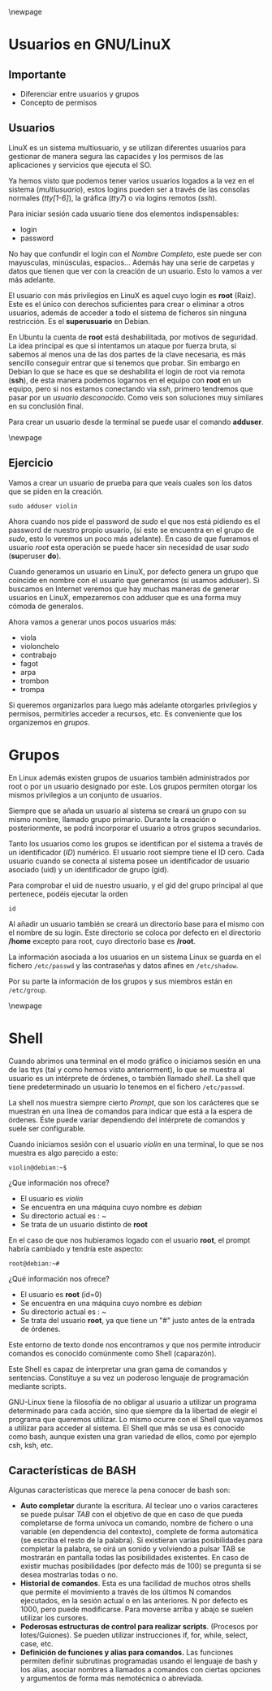\newpage
# Usuarios en GNU/LinuX

## Importante

 * Diferenciar entre usuarios y grupos
 * Concepto de permisos

## Usuarios

LinuX es un sistema multiusuario, y se utilizan diferentes usuarios para gestionar de manera segura las capacides y los permisos de las aplicaciones y servicios que ejecuta el SO.

Ya hemos visto que podemos tener varios usuarios logados a la vez en el sistema (*multiusuario*), estos logins pueden ser a través de las consolas normales (*tty[1-6]*), la gráfica (*tty7*) o via logins remotos (*ssh*).

Para iniciar sesión cada usuario tiene dos elementos indispensables:

 * login
 * password

No hay que confundir el login con el *Nombre Completo*, este puede ser con mayusculas, minúsculas, espacios...
Además hay una serie de carpetas y datos que tienen que ver con la creación de un usuario. Esto lo vamos a ver más adelante.

El usuario con más privilegios en LinuX es aquel cuyo login es **root** (Raiz). Este es el único con derechos suficientes para crear o eliminar a otros usuarios, además de acceder a todo el sistema de ficheros sin ninguna restricción. Es el **superusuario** en Debian.

En Ubuntu la cuenta de **root** está deshabilitada, por motivos de seguridad. La idea principal es que si intentamos un ataque por fuerza bruta, si sabemos al menos una de las dos partes de la clave necesaria, es más sencillo conseguir entrar que si tenemos que probar. Sin embargo en Debian lo que se hace es que se deshabilita el login de root via remota (**ssh**), de esta manera podemos logarnos en el equipo con **root** en un equipo, pero si nos estamos conectando via *ssh*, primero tendremos que pasar por un *usuario desconocido*. Como veis son soluciones muy similares en su conclusión final.

Para crear un usuario desde la terminal se puede usar el comando **adduser**.

\newpage
## Ejercicio

Vamos a crear un usuario de prueba para que veais cuales son los datos que se piden en la creación.

 `
sudo adduser violin
 `

Ahora cuando nos pide el password de *sudo* el que nos está pidiendo es el password de nuestro propio usuario, (si este se encuentra en el grupo de *sudo*, esto lo veremos un poco más adelante). En caso de que fueramos el usuario *root* esta operación se puede hacer sin necesidad de usar *sudo* (**su**peruser **do**).

Cuando generamos un usuario en LinuX, por defecto genera un grupo que coincide en nombre con el usuario que generamos (si usamos adduser). Si buscamos en Internet veremos que hay muchas maneras de generar usuarios en LinuX, empezaremos con adduser que es una forma muy cómoda de generalos.

Ahora vamos a generar unos pocos usuarios más:

 * viola
 * violonchelo
 * contrabajo
 * fagot
 * arpa
 * trombon
 * trompa

Si queremos organizarlos para luego más adelante otorgarles privilegios y permisos, permitirles acceder a recursos, etc. Es conveniente que los organizemos en *grupos*.

# Grupos

En Linux además existen grupos de usuarios también administrados por root o por un usuario designado por este. Los grupos permiten otorgar los mismos privilegios a un conjunto de usuarios.

Siempre que se añada un usuario al sistema se creará un grupo con su mismo nombre, llamado grupo primario. Durante la creación o posteriormente, se podrá incorporar el usuario a otros grupos secundarios.

Tanto los usuarios como los grupos se identifican por el sistema a través de un identificador (*ID*) numérico. El usuario root siempre tiene el ID cero. Cada usuario cuando se conecta al sistema posee un identificador de usuario asociado (uid) y un identificador de grupo (gid).

Para comprobar el uid de nuestro usuario, y el gid del grupo principal al que pertenece, podéis ejecutar la orden

 `
 id
 `

 Al añadir un usuario también se creará un directorio base para el mismo con el nombre de su login.  Este directorio se coloca por defecto en el directorio **/home** excepto para root, cuyo directorio  base es **/root**.

La información asociada a los usuarios en un sistema Linux se guarda en el fichero `/etc/passwd`
y las contraseñas y datos afines en  `/etc/shadow`.

Por su parte la información de los grupos y sus miembros están en `/etc/group`.

\newpage
# Shell

Cuando abrimos una terminal en el modo gráfico o iniciamos sesión en una de las ttys (tal y como hemos visto anteriorment), lo que se muestra al usuario es un intérprete de órdenes, o también llamado *shell*. La shell que tiene predeterminado un usuario lo tenemos en el fichero `/etc/passwd`.

La shell nos muestra siempre cierto *Prompt*, que son los  carácteres que se muestran en una línea de comandos para indicar que está a la espera de órdenes. Éste puede variar dependiendo del intérprete de comandos y suele ser configurable.

Cuando iniciamos sesión con el usuario *violin* en una terminal, lo que se nos muestra es algo parecido a esto:

`violin@debian:~$`


¿Que información nos ofrece?

 * El usuario es *violin*
 * Se encuentra en una máquina cuyo nombre es *debian*
 * Su directorio actual es : *~*
 * Se trata de un usuario distinto de **root**

En el caso de que nos hubieramos logado con el usuario **root**, el prompt habría cambiado y tendría este aspecto:

`root@debian:~#`

¿Qué información nos ofrece?

 * El usuario es **root** (id=0)
 * Se encuentra en una máquina cuyo nombre es *debian*
 * Su directorio actual es : *~*
 * Se trata del usuario **root**, ya que tiene un "#" justo antes de la entrada de órdenes.

Este entorno de texto donde nos encontramos y que nos permite introducir comandos es conocido comúnmente como Shell (caparazón).

Este Shell es capaz de interpretar una gran gama de comandos y sentencias. Constituye a su vez un poderoso lenguaje de programación mediante scripts.

GNU-Linux tiene la filosofía de no obligar al usuario a utilizar un programa determinado para cada acción, sino que siempre da la libertad de elegir el programa que queremos utilizar. Lo mismo ocurre con el Shell que vayamos a utilizar para acceder al sistema. El Shell que más se usa es conocido como bash, aunque existen una gran variedad de ellos, como por ejemplo csh, ksh, etc.

## Características de BASH

Algunas características que merece la pena conocer de bash son:

 * **Auto completar** durante la escritura. Al teclear uno o varios caracteres se puede pulsar *TAB* con el objetivo de que en caso de que pueda completarse de forma unívoca un comando, nombre de fichero o una variable (en dependencia del contexto), complete de forma automática (se escriba el resto de la palabra). Si existieran varias posibilidades para completar la palabra, se oirá un sonido y volviendo a pulsar TAB se mostrarán en pantalla todas las posibilidades existentes. En caso de existir muchas posibilidades (por defecto más de 100) se pregunta si se desea mostrarlas todas o no.
 * **Historial de comandos**. Esta es una facilidad de muchos otros shells que permite el movimiento a través de los últimos N comandos ejecutados, en la sesión actual o en las anteriores. N por defecto es 1000, pero puede modificarse. Para moverse arriba y abajo se suelen utilizar los cursores.
 * **Poderosas estructuras de control para realizar scripts**. (Procesos por lotes/Guiones). Se pueden utilizar
instrucciones if, for, while, select, case, etc.
 * **Definición de funciones y alias para comandos.** Las funciones permiten definir subrutinas programadas usando el lenguaje de bash y los alias, asociar nombres a llamados a comandos con ciertas opciones y argumentos de forma más nemotécnica o abreviada.
